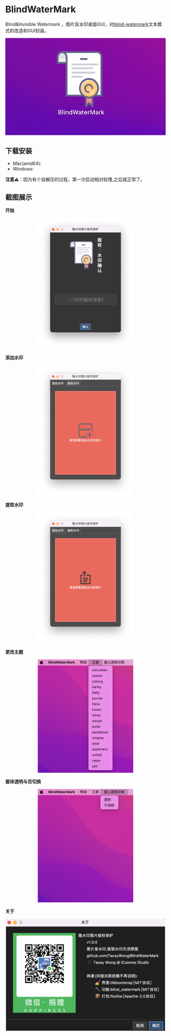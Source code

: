 # BlindWaterMark


Blind&amp;Invisible Watermark ，图片盲水印桌面GUI，对[blind-watermark](https://github.com/guofei9987/blind_watermark)文本模式的改造和GUI封装。


<p align="center"><img src="./desk.png" ></p>


## 下载安装

+ Mac(amd64):
+ Windows:

**注意⚠️**：因为有个自解压的过程，第一次启动相对较慢,之后就正常了。

## 截图展示

**开始**

<p align="center"><img src="./start.png" width=300 ></p>

**添加水印**

<p align="center"><img src="./mark.png" width=300 ></p>

**提取水印**

<p align="center"><img src="./extract.png" width=300 ></p>

**更改主题**

<p align="center"><img src="./theme.png" width=300 ></p>

**窗体透明与否切换**

<p align="center"><img src="./trans.png" width=300 ></p>

**关于**

<p align="center"><img src="./about.png" width=500 ></p>








